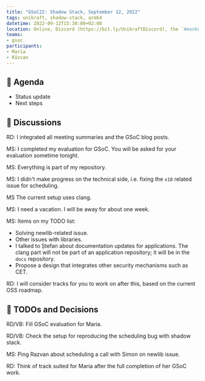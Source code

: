 ```yaml
---
title: "GSoC22: Shadow Stack, September 12, 2022"
tags: unikraft, shadow-stack, arm64
datetime: 2022-09-12T15:30:00+02:00
location: Online, Discord (https://bit.ly/UnikraftDiscord), the `#monkey-business` voice channel
teams:
- gsoc
participants:
- Maria
- Răzvan
---
```


## :dart: Agenda

- Status update
- Next steps

## :closed_book: Discussions

RD: I integrated all meeting summaries and the GSoC blog posts.

MS: I completed my evaluation for GSoC.
You will be asked for your evaluation sometime tonight.

MS: Everything is part of my repository.

MS: I didn't make progress on the technical side, i.e. fixing the `x18` related issue for scheduling.

MS The current setup uses clang.

MS: I need a vacation.
I will be away for about one week.

MS: Items on my TODO list:
- Solving newlib-related issue.
- Other issues with libraries.
- I talked to Ștefan about documentation updates for applications.
  The clang part will not be part of an application repository;
  it will be in the `docs` repository.
- Propose a design that integrates other security mechanisms such as CET.

RD: I will consider tracks for you to work on after this, based on the current OSS roadmap.

## :wrench: TODOs and Decisions

RD/VB: Fill GSoC evaluation for Maria.

RD/VB: Check the setup for reproducing the scheduling bug with shadow stack.

MS: Ping Razvan about scheduling a call with Simon on newlib issue.

RD: Think of track suited for Maria after the full completion of her GSoC work.
